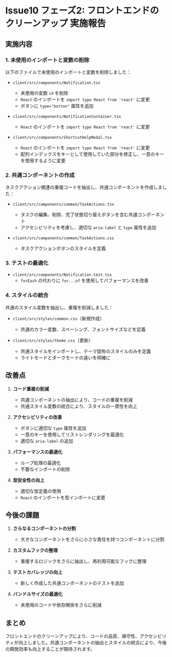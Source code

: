 # Issue10 フェーズ2: フロントエンドのクリーンアップ 実施報告

## 実施内容

### 1. 未使用のインポートと変数の削除

以下のファイルで未使用のインポートと変数を削除しました：

- `client/src/components/Notification.tsx`
  - 未使用の変数 `id` を削除
  - `React` のインポートを `import type React from 'react'` に変更
  - ボタンに `type="button"` 属性を追加

- `client/src/components/NotificationContainer.tsx`
  - `React` のインポートを `import type React from 'react'` に変更

- `client/src/components/ShortcutHelpModal.tsx`
  - `React` のインポートを `import type React from 'react'` に変更
  - 配列インデックスをキーとして使用していた部分を修正し、一意のキーを使用するように変更

### 2. 共通コンポーネントの作成

タスクアクション関連の重複コードを抽出し、共通コンポーネントを作成しました：

- `client/src/components/common/TaskActions.tsx`
  - タスクの編集、削除、完了状態切り替えボタンを含む共通コンポーネント
  - アクセシビリティを考慮し、適切な `aria-label` と `type` 属性を追加

- `client/src/components/common/TaskActions.css`
  - タスクアクションボタンのスタイルを定義

### 3. テストの最適化

- `client/src/components/Notification.test.tsx`
  - `forEach` の代わりに `for...of` を使用してパフォーマンスを改善

### 4. スタイルの統合

共通のスタイル変数を抽出し、重複を削減しました：

- `client/src/styles/common.css`（新規作成）
  - 共通のカラー変数、スペーシング、フォントサイズなどを定義

- `client/src/styles/theme.css`（更新）
  - 共通スタイルをインポートし、テーマ固有のスタイルのみを定義
  - ライトモードとダークモードの違いを明確に

## 改善点

1. **コード重複の削減**
   - 共通コンポーネントの抽出により、コードの重複を削減
   - 共通スタイル変数の統合により、スタイルの一貫性を向上

2. **アクセシビリティの改善**
   - ボタンに適切な `type` 属性を追加
   - 一意のキーを使用してリストレンダリングを最適化
   - 適切な `aria-label` の追加

3. **パフォーマンスの最適化**
   - ループ処理の最適化
   - 不要なインポートの削除

4. **型安全性の向上**
   - 適切な型定義の使用
   - `React` のインポートを型インポートに変更

## 今後の課題

1. **さらなるコンポーネントの分割**
   - 大きなコンポーネントをさらに小さな責任を持つコンポーネントに分割

2. **カスタムフックの整理**
   - 重複するロジックをさらに抽出し、再利用可能なフックに整理

3. **テストカバレッジの向上**
   - 新しく作成した共通コンポーネントのテストを追加

4. **バンドルサイズの最適化**
   - 未使用のコードや依存関係をさらに削減

## まとめ

フロントエンドのクリーンアップにより、コードの品質、保守性、アクセシビリティが向上しました。共通コンポーネントの抽出とスタイルの統合により、今後の開発効率も向上することが期待されます。
